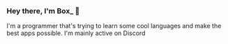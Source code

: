 ### Hey there, I'm Box_ 👋
I'm a programmer that's trying to learn some cool languages and make the best apps possible. I'm mainly active on Discord

<!--
**Default-Box/Default-Box** is a ✨ _special_ ✨ repository because its `README.md` (this file) appears on your GitHub profile.

Here are some ideas to get you started:

- 🔭 I’m currently working on ...
- ### 🌱 I’m currently learning ...
[![python](https://img.shields.io/badge/-Python-4B8BBE?style=flat)](https://www.python.org/)
[![nodejs](https://img.shields.io/badge/-NodeJS-brightgreen)](https://www.nodejs.org/)

- 👯 I’m looking to collaborate on ...
- 🤔 I’m looking for help with ...
- 💬 Ask me about ...
### 📫 Discord Username
Box_
### 😄 Pronouns: 
he/him
- ⚡ Fun fact: ...
-->
